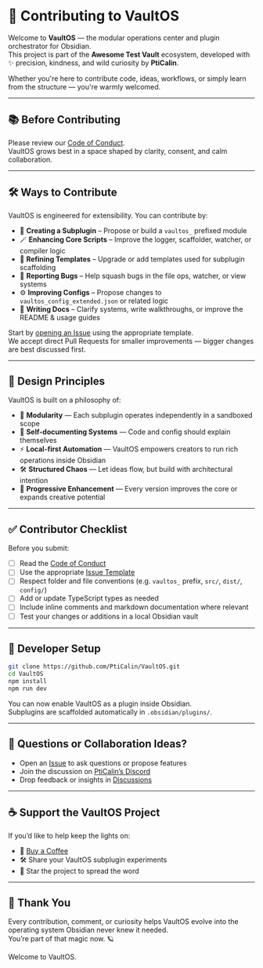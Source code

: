 # 🤝 Contributing to VaultOS

Welcome to **VaultOS** — the modular operations center and plugin orchestrator for Obsidian.  
This project is part of the **Awesome Test Vault** ecosystem, developed with ✨ precision, kindness, and wild curiosity by **PtiCalin**.

Whether you're here to contribute code, ideas, workflows, or simply learn from the structure — you're warmly welcomed.

---

## 📚 Before Contributing

Please review our [Code of Conduct](./CODE_OF_CONDUCT.md).  
VaultOS grows best in a space shaped by clarity, consent, and calm collaboration.

---

## 🛠️ Ways to Contribute

VaultOS is engineered for extensibility. You can contribute by:

- 🧩 **Creating a Subplugin** – Propose or build a `vaultos_` prefixed module  
- 🪄 **Enhancing Core Scripts** – Improve the logger, scaffolder, watcher, or compiler logic  
- 🧪 **Refining Templates** – Upgrade or add templates used for subplugin scaffolding  
- 🐛 **Reporting Bugs** – Help squash bugs in the file ops, watcher, or view systems  
- ⚙️ **Improving Configs** – Propose changes to `vaultos_config_extended.json` or related logic  
- 📖 **Writing Docs** – Clarify systems, write walkthroughs, or improve the README & usage guides  

Start by [opening an Issue](https://github.com/PtiCalin/VaultOS/issues/new/choose) using the appropriate template.  
We accept direct Pull Requests for smaller improvements — bigger changes are best discussed first.

---

## 🧠 Design Principles

VaultOS is built on a philosophy of:

- 🧱 **Modularity** — Each subplugin operates independently in a sandboxed scope  
- 🧠 **Self-documenting Systems** — Code and config should explain themselves  
- ⚡ **Local-first Automation** — VaultOS empowers creators to run rich operations inside Obsidian  
- 🛠️ **Structured Chaos** — Let ideas flow, but build with architectural intention  
- 🌱 **Progressive Enhancement** — Every version improves the core or expands creative potential

---

## ✅ Contributor Checklist

Before you submit:

- [ ] Read the [Code of Conduct](./CODE_OF_CONDUCT.md)  
- [ ] Use the appropriate [Issue Template](https://github.com/PtiCalin/VaultOS/issues/new/choose)  
- [ ] Respect folder and file conventions (e.g. `vaultos_` prefix, `src/`, `dist/`, `config/`)  
- [ ] Add or update TypeScript types as needed  
- [ ] Include inline comments and markdown documentation where relevant  
- [ ] Test your changes or additions in a local Obsidian vault  

---

## 🧪 Developer Setup

```bash
git clone https://github.com/PtiCalin/VaultOS.git
cd VaultOS
npm install
npm run dev
```

You can now enable VaultOS as a plugin inside Obsidian.  
Subplugins are scaffolded automatically in `.obsidian/plugins/`.

---

## 💬 Questions or Collaboration Ideas?

- Open an [Issue](https://github.com/PtiCalin/VaultOS/issues/new/choose) to ask questions or propose features  
- Join the discussion on [PtiCalin’s Discord](https://discord.gg/dX8ZPDrN)  
- Drop feedback or insights in [Discussions](https://github.com/PtiCalin/VaultOS/discussions)

---

## ☕ Support the VaultOS Project

If you’d like to help keep the lights on:

- 🌱 [Buy a Coffee](https://buymeacoffee.com/pticalindop)  
- 🛠️ Share your VaultOS subplugin experiments  
- 🌌 Star the project to spread the word  

---

## 🌠 Thank You

Every contribution, comment, or curiosity helps VaultOS evolve into the operating system Obsidian never knew it needed.  
You’re part of that magic now. 🪐

Welcome to VaultOS.
